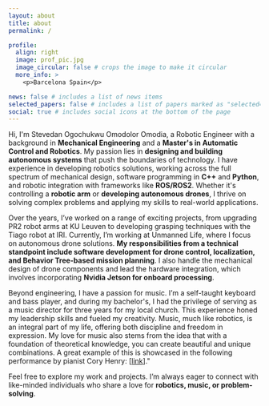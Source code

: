 ```yaml
---
layout: about
title: about
permalink: /

profile:
  align: right
  image: prof_pic.jpg
  image_circular: false # crops the image to make it circular
  more_info: >
    <p>Barcelona Spain</p>

news: false # includes a list of news items
selected_papers: false # includes a list of papers marked as "selected={true}"
social: true # includes social icons at the bottom of the page
---
```


Hi, I'm Stevedan Ogochukwu Omodolor Omodia, a Robotic Engineer with a background in **Mechanical Engineering** and a **Master's in Automatic Control and Robotics**. My passion lies in **designing and building autonomous systems** that push the boundaries of technology. I have experience in developing robotics solutions, working across the full spectrum of mechanical design, software programming in **C++** and **Python**, and robotic integration with frameworks like **ROS/ROS2**. Whether it's controlling a **robotic arm** or **developing autonomous drones**, I thrive on solving complex problems and applying my skills to real-world applications.

Over the years, I’ve worked on a range of exciting projects, from upgrading PR2 robot arms at KU Leuven to developing grasping techniques with the Tiago robot at IRI. Currently, I’m working at Unmanned Life, where I focus on autonomous drone solutions. **My responsibilities from a technical standpoint include software development for drone control, localization, and Behavior Tree-based mission planning**. I also handle the mechanical design of drone components and lead the hardware integration, which involves incorporating **Nvidia Jetson for onboard processing**.

Beyond engineering, I have a passion for music. I’m a self-taught keyboard and bass player, and during my bachelor's, I had the privilege of serving as a music director for three years for my local church. This experience honed my leadership skills and fueled my creativity. Music, much like robotics, is an integral part of my life, offering both discipline and freedom in expression. My love for music also stems from the idea that with a foundation of theoretical knowledge, you can create beautiful and unique combinations. A great example of this is showcased in the following performance by pianist Cory Henry: [[link](https://www.youtube.com/watch?v=mTwo2nT_APU)]."

Feel free to explore my work and projects. I’m always eager to connect with like-minded individuals who share a love for **robotics, music, or problem-solving**.
